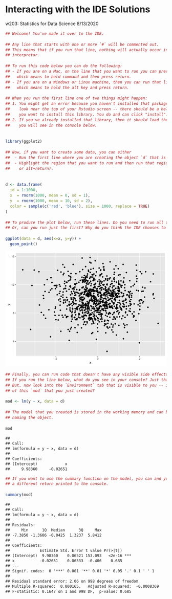 Interacting with the IDE Solutions
================
w203: Statistics for Data Science
8/13/2020

``` r
## Welcome! You've made it over to the IDE.

## Any line that starts with one or more `#` will be commented out.
## This means that if you run that line, nothing will actually occur in the
## interpretor. 

## To run this code below you can do the following:
## - If you are on a Mac, on the line that you want to run you can press `command+return`
##   which means to hold command and then press return.
## - If you are on a Windows or Linux machine, then you can run that line by pressing `alt+return`
##   which means to hold the alt key and press return.

## When you run the first line one of two things might happen:
## 1. You might get an error because you haven't installed that package. If this happens,
##    look near the top of your Rstudio screen -- there should be a helper that asks if
##    you want to install this library. You do and can click "install".
## 2. If you've already installed that library, then it should load the package, which
##    you will see in the console below. 


library(ggplot2)

## Now, if you want to create some data, you can either
##  - Run the first line where you are creating the object `d` that is a data.frame; or,
##  - Highlight the region that you want to run and then run that region (using command+return
##    or alt+return). 


d <- data.frame(
  id = 1:1000, 
  x  = rnorm(1000, mean = 0, sd = 1), 
  y  = rnorm(1000, mean = 10, sd = 2),
  color = sample(c('red', 'blue'), size = 1000, replace = TRUE)
)

## To produce the plot below, run these lines. Do you need to run all the lines?
## Or, can you run just the first? Why do you think the IDE chooses to behave this way?

ggplot(data = d, aes(x=x, y=y)) + 
  geom_point()
```

![](interacting_with_the_IDE_solutions_files/figure-gfm/unnamed-chunk-1-1.png)<!-- -->

``` r
## Finally, you can run code that doesn't have any visible side effects.
## If you run the line below, what do you see in your console? Just that the line has run?
## But, now look into the `Environment` tab that is visible to you -- is there a record
## of this `mod` that you just created?

mod <- lm(y ~ x, data = d)

## The model that you created is stored in the working memory and can be called by
## naming the object.

mod
```

    ## 
    ## Call:
    ## lm(formula = y ~ x, data = d)
    ## 
    ## Coefficients:
    ## (Intercept)            x  
    ##     9.98360     -0.02651

``` r
## If you want to use the summary function on the model, you can and you will see
## a different return printed to the console. 

summary(mod)
```

    ## 
    ## Call:
    ## lm(formula = y ~ x, data = d)
    ## 
    ## Residuals:
    ##     Min      1Q  Median      3Q     Max 
    ## -7.3850 -1.3606 -0.0425  1.3237  5.8412 
    ## 
    ## Coefficients:
    ##             Estimate Std. Error t value Pr(>|t|)    
    ## (Intercept)  9.98360    0.06521 153.093   <2e-16 ***
    ## x           -0.02651    0.06533  -0.406    0.685    
    ## ---
    ## Signif. codes:  0 '***' 0.001 '**' 0.01 '*' 0.05 '.' 0.1 ' ' 1
    ## 
    ## Residual standard error: 2.06 on 998 degrees of freedom
    ## Multiple R-squared:  0.000165,   Adjusted R-squared:  -0.0008369 
    ## F-statistic: 0.1647 on 1 and 998 DF,  p-value: 0.685

